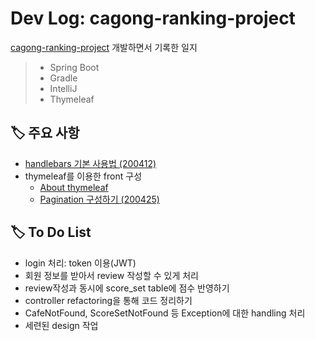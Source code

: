 # Dev Log: cagong-ranking-project
[cagong-ranking-project](https://github.com/hanbinleejoy/cagong-ranking-project) 개발하면서 기록한 일지 

> - Spring Boot
> - Gradle
> - IntelliJ
> - Thymeleaf

## 🏷️ 주요 사항

- [handlebars 기본 사용법 (200412)](https://github.com/hanbinleejoy/daily-dev-log/blob/master/project/cagong-ranking-project/200412_dev_log.md)
- thymeleaf를 이용한 front 구성
  - [About thymeleaf](https://github.com/hanbinleejoy/daily-dev-log/tree/master/spring/thymeleaf)
  - [Pagination 구성하기 (200425)](https://github.com/hanbinleejoy/daily-dev-log/blob/master/project/cagong-ranking-project/200425_dev_log.md)



## 🏷️ To Do List

- login 처리: token 이용(JWT)
- 회원 정보를 받아서 review 작성할 수 있게 처리
- review작성과 동시에 score_set table에 점수 반영하기
- controller refactoring을 통해 코드 정리하기
- CafeNotFound, ScoreSetNotFound 등 Exception에 대한 handling 처리
- 세련된 design 작업

